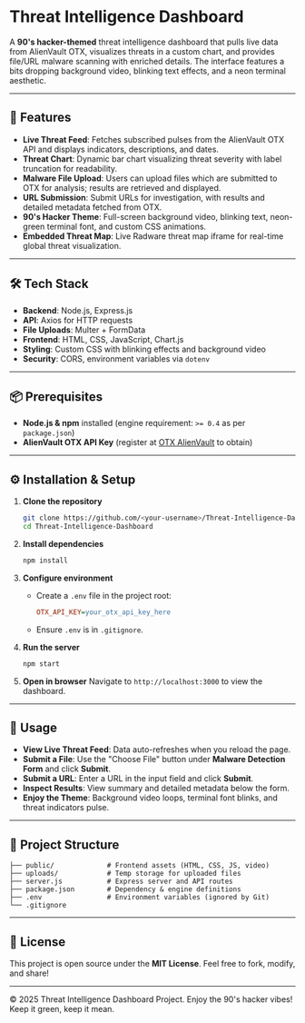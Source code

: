 # Threat Intelligence Dashboard

A **90's hacker-themed** threat intelligence dashboard that pulls live data from AlienVault OTX, visualizes threats in a custom chart, and provides file/URL malware scanning with enriched details. The interface features a bits dropping background video, blinking text effects, and a neon terminal aesthetic.

---

## 🚀 Features

* **Live Threat Feed**: Fetches subscribed pulses from the AlienVault OTX API and displays indicators, descriptions, and dates.
* **Threat Chart**: Dynamic bar chart visualizing threat severity with label truncation for readability.
* **Malware File Upload**: Users can upload files which are submitted to OTX for analysis; results are retrieved and displayed.
* **URL Submission**: Submit URLs for investigation, with results and detailed metadata fetched from OTX.
* **90's Hacker Theme**: Full-screen background video, blinking text, neon-green terminal font, and custom CSS animations.
* **Embedded Threat Map**: Live Radware threat map iframe for real-time global threat visualization.

---

## 🛠️ Tech Stack

* **Backend**: Node.js, Express.js
* **API**: Axios for HTTP requests
* **File Uploads**: Multer + FormData
* **Frontend**: HTML, CSS, JavaScript, Chart.js
* **Styling**: Custom CSS with blinking effects and background video
* **Security**: CORS, environment variables via `dotenv`

---

## 📦 Prerequisites

* **Node.js & npm** installed (engine requirement: `>= 0.4` as per `package.json`)
* **AlienVault OTX API Key** (register at [OTX AlienVault](https://otx.alienvault.com) to obtain)

---

## ⚙️ Installation & Setup

1. **Clone the repository**

   ```bash
   git clone https://github.com/<your-username>/Threat-Intelligence-Dashboard.git
   cd Threat-Intelligence-Dashboard
   ```

2. **Install dependencies**

   ```bash
   npm install
   ```

3. **Configure environment**

   * Create a `.env` file in the project root:

     ```ini
     OTX_API_KEY=your_otx_api_key_here
     ```
   * Ensure `.env` is in `.gitignore`.

4. **Run the server**

   ```bash
   npm start
   ```

5. **Open in browser**
   Navigate to `http://localhost:3000` to view the dashboard.

---

## 📝 Usage

* **View Live Threat Feed**: Data auto-refreshes when you reload the page.
* **Submit a File**: Use the "Choose File" button under **Malware Detection Form** and click **Submit**.
* **Submit a URL**: Enter a URL in the input field and click **Submit**.
* **Inspect Results**: View summary and detailed metadata below the form.
* **Enjoy the Theme**: Background video loops, terminal font blinks, and threat indicators pulse.

---

## 📁 Project Structure

```
├── public/             # Frontend assets (HTML, CSS, JS, video)
├── uploads/            # Temp storage for uploaded files
├── server.js           # Express server and API routes
├── package.json        # Dependency & engine definitions
├── .env                # Environment variables (ignored by Git)
└── .gitignore
```

---

## 🎉 License

This project is open source under the **MIT License**. Feel free to fork, modify, and share!

---

© 2025 Threat Intelligence Dashboard Project. Enjoy the 90's hacker vibes! Keep it green, keep it mean.
